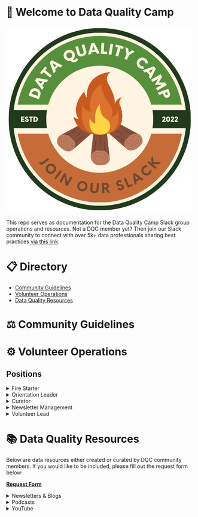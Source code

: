 # 👋 Welcome to Data Quality Camp
![](/media_assets/DQC_Logo_Transparent.png)

This repo serves as documentation for the Data Quality Camp Slack group operations and resources. Not a DQC member yet? Then join our Slack community to connect with over 5k+ data professionals sharing best practices [via this link](dataquality.camp/slack).

# 📋 Directory
- [Community Guidelines](https://github.com/dataqualitycamp/data-quality-camp#%EF%B8%8F-community-guidelines)
- [Volunteer Operations](https://github.com/dataqualitycamp/data-quality-camp#%EF%B8%8F-volunteer-operations)
- [Data Quality Resources](https://github.com/dataqualitycamp/data-quality-camp#%EF%B8%8F-volunteer-operations)

# ⚖️ Community Guidelines
# ⚙️ Volunteer Operations
## Positions

<details>
<summary>Fire Starter</summary>
<br>

**Job Description:**

The Fire Starter volunteer role is responsible for asking thought-provoking questions about data once or twice a month in the #general channel of the DQC Slack community. This role requires creativity, curiosity, and a deep interest in data quality.

**Responsibilities:**

The Fire Starter volunteer is responsible for:

- Asking one or two thought-provoking questions about data quality per month in the #general channel.
- Encouraging conversation and engagement around the question by responding to anyone who engages on the thread.
- Ensuring that the conversation remains focused on data quality.
- Sharing their own knowledge and experience related to the question, as appropriate.

**Expected Time Commitment:**

The Fire Starter role requires a time commitment of approximately 1-2 hours per month. This includes time spent crafting and posting the question, monitoring the conversation, and responding to comments. Additionally, Fire Starters may choose to participate in other community activities and events as their schedule allows.
</details>

<details>
<summary>Orientation Leader</summary>
<br>

**Job Description:**

As an Orientation Leader for Data Quality Camp, your primary responsibility will be to welcome new members to the community. This role requires you to be friendly, approachable, and able to communicate effectively with new members. You will need to stay up-to-date with the new posts in the #introduce-yourself channel, and provide brief but thoughtful messages to welcome them to the community.

**Responsibilities:**

Your responsibilities as an Orientation Leader include:

- Monitoring the #introduce-yourself channel for new member posts
- Leaving a brief but thoughtful message welcoming new members to the community
- Answering any questions new members may have about the community or providing guidance on how to engage with the community
- Reporting any issues or concerns to the community manager or moderator as necessary

**Expected Time Commitment:**

As an Orientation Leader, you are expected to commit approximately 1 hour per month to this role. This includes monitoring the #introduce-yourself channel, responding to new member posts, and reporting any issues or concerns. However, if you are interested in taking on additional responsibilities within the community, there may be opportunities to increase your time commitment and involvement.
</details>

<details>
<summary>Curator</summary>
<br>

**Job Description:**

The Curator volunteer role is responsible for identifying and sharing the best content, posts, and discussions in the Data Quality Camp (DQC) Slack community. The Curator will work closely with the DQC Admin team to ensure that members have access to the most valuable and insightful information in the community.

**Responsibilities:**

- Reviewing and curating content in the DQC Slack community to identify the most valuable and insightful posts, discussions, and resources.
- Compiling and summarizing this content into a weekly blurb that is posted in the #general channel for all members to see.
- Sharing content to the #dqc-curators channel throughout the week for reference.
- Posting the curated content via the @Admin - Data Quality Camp account and giving a shoutout to everyone who helped create it.
- Collaborating with the DQC Admin team to ensure that the curated content aligns with the community's values and goals.

**Expected Time Commitment:**

The expected time commitment for the Curator volunteer role is approximately 1 hour per week. This includes time spent curating content, compiling the weekly blurb, and posting the curated content via the @Admin - Data Quality Camp account.
</details>

<details>
<summary>Newsletter Management</summary>
<br>

**Job Description:**

The Newsletter Management volunteer will be responsible for assisting with the management of the Data Quality Camp Newsletter. They will review proposals from potential authors, provide project management of authors, and perform technical reviews and editing to ensure high-quality content is published in the newsletter.

**Responsibilities:**

- Review proposals from potential authors and provide feedback to improve their submissions
- Project manage authors to ensure that articles are submitted on time and meet the newsletter's quality standards
- Perform technical reviews and editing of articles to ensure accuracy and readability
- Collaborate with the Data Quality Camp team to determine content themes and topics for upcoming newsletters
- Communicate regularly with authors to provide feedback on their submissions and answer any questions they may have

**Time Commitment:**

The Newsletter Management volunteer role is expected to require approximately 2-5 hours per month. This includes time spent reviewing and managing author submissions, performing technical reviews and editing, collaborating with the Data Quality Camp team, and communicating with authors. The time commitment may vary slightly depending on the number of submissions and the frequency of newsletter publications.

</details>

<details>
<summary>Volunteer Lead</summary>
<br>

**Job Description:**

As a Volunteer Lead for Data Quality Camp, you will be responsible for recruiting and onboarding new volunteers to join our volunteer team. You will work closely with DQC leadership to setup interested volunteers for success via onboarding and support. Your role will also involve assigning tasks to volunteers, monitoring their progress, and ensuring that they have the support they need to be successful in their roles.

**Responsibilities:**

- Recruit and onboard new volunteers to join the Data Quality Camp volunteer team
- Work with the leadership team to identify volunteer opportunities and develop job descriptions for each role
- Assign tasks to volunteers and monitor their progress
- Provide support and guidance to volunteers as needed
- Manage the volunteer Google sheet and ensure accurate records
- Coordinate volunteer meetings and events as necessary
- Manage volunteer communications and ensure that volunteers are informed about relevant news and updates

**Expected Time Commitment:**

The time commitment for the volunteer manager role will vary depending on the number of volunteers and the current needs of the organization. However, we expect that volunteers will need to commit a minimum of 3 hours per week to this role. This may include time spent recruiting and onboarding new volunteers, assigning tasks, monitoring progress, and coordinating meetings and events.

</details>

# 📚 Data Quality Resources

Below are data resources either created or curated by DQC community members. If you would like to be included, please fill out the request form below:

[**Request Form**](https://forms.gle/fckotVjikV7NAbUL8)

<details>
<summary>Newsletters & Blogs</summary>
<br>

- [Data Quality Camp Newsletter](https://dataqualitycamp.substack.com/)
- [Data Products](https://dataproducts.substack.com/)
- [Seattle Data Guy's Newsletter](https://seattledataguy.substack.com/)
- [Scaling DataOps Newsletter](https://scalingdataops.substack.com/)
- [Data Engineering Central](https://dataengineeringcentral.substack.com/)
- [SwirlAI Newsletter](https://www.newsletter.swirlai.com/)
- [Data Engineering Weekly](https://www.dataengineeringweekly.com/)
- [Data Patterns](https://ergestx.substack.com/)
- [Dutch Engineer's Newsletter](https://newsletter.dutchengineer.org/)
- [The Data Platform Journal](https://thedataplatform.substack.com/)

</details>

<details>
<summary>Podcasts</summary>
<br>

- [Catalog and Cocktails](https://data.world/resources/podcasts/)
- [Analytics Engineering](https://roundup.getdbt.com/s/the-analytics-engineering-podcast)
- [Data Mesh Radio](https://daappod.com/data-mesh-radio/)
- [Ask a Data Mentor Podcast](https://podcasters.spotify.com/pod/show/ask-a-data-mentor)
- [AgileData Podcast](https://agiledata.io/agiledata-podcast/)

</details>

<details>
<summary>YouTube</summary>
<br>

- [Ternary Data](https://www.youtube.com/c/TernaryData)
- [Seattle Data Guy](https://www.youtube.com/@SeattleDataGuy)

</details>

